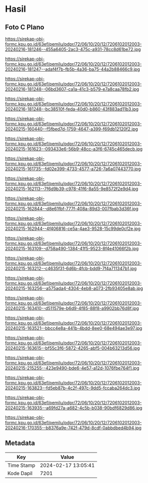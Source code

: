 # Hasil

## Foto C Plano

https://sirekap-obj-formc.kpu.go.id/63ef/pemilu/pdpr/72/06/10/20/12/7206102012003-20240216-181246--455a6405-2ac3-475c-a931-78cc8d61be72.jpg

https://sirekap-obj-formc.kpu.go.id/63ef/pemilu/pdpr/72/06/10/20/12/7206102012003-20240216-181247--adaf4f7b-fb5b-4a36-ba75-44a2b88466c9.jpg

https://sirekap-obj-formc.kpu.go.id/63ef/pemilu/pdpr/72/06/10/20/12/7206102012003-20240216-181248--06bd3607-ca1a-41c3-b579-e7a8caa78fb2.jpg

https://sirekap-obj-formc.kpu.go.id/63ef/pemilu/pdpr/72/06/10/20/12/7206102012003-20240216-181248--bc38510f-feda-40d0-b860-43f883ad11b3.jpg

https://sirekap-obj-formc.kpu.go.id/63ef/pemilu/pdpr/72/06/10/20/12/7206102012003-20240215-160440--f5fbed7d-1759-4647-a399-f69db12120f2.jpg

https://sirekap-obj-formc.kpu.go.id/63ef/pemilu/pdpr/72/06/10/20/12/7206102012003-20240215-161623--093433e6-56b9-48cc-a3f6-6745c465decb.jpg

https://sirekap-obj-formc.kpu.go.id/63ef/pemilu/pdpr/72/06/10/20/12/7206102012003-20240215-161735--fd02e399-4733-4577-a726-7a6a07443770.jpg

https://sirekap-obj-formc.kpu.go.id/63ef/pemilu/pdpr/72/06/10/20/12/7206102012003-20240215-162113--7f6d9b39-c978-41f6-8a55-9e8572f2e9d4.jpg

https://sirekap-obj-formc.kpu.go.id/63ef/pemilu/pdpr/72/06/10/20/12/7206102012003-20240215-162844--d8e61fbf-777f-408a-89d3-007fbab3d36f.jpg

https://sirekap-obj-formc.kpu.go.id/63ef/pemilu/pdpr/72/06/10/20/12/7206102012003-20240215-162944--4f406816-ce5a-4ae3-9528-15c99de0cf2e.jpg

https://sirekap-obj-formc.kpu.go.id/63ef/pemilu/pdpr/72/06/10/20/12/7206102012003-20240215-163109--d758a490-1384-41f5-9523-8f4e41066f2b.jpg

https://sirekap-obj-formc.kpu.go.id/63ef/pemilu/pdpr/72/06/10/20/12/7206102012003-20240215-163212--c4635f31-6d6b-4fcb-bdd9-7f4a711347b1.jpg

https://sirekap-obj-formc.kpu.go.id/63ef/pemilu/pdpr/72/06/10/20/12/7206102012003-20240215-163256--a575ada4-4304-4eb8-a073-2fb93405e8ab.jpg

https://sirekap-obj-formc.kpu.go.id/63ef/pemilu/pdpr/72/06/10/20/12/7206102012003-20240215-163410--d511579e-b6d9-4f85-88f8-a9902bb76d8f.jpg

https://sirekap-obj-formc.kpu.go.id/63ef/pemilu/pdpr/72/06/10/20/12/7206102012003-20240215-163521--bbcc4e8a-441b-4bdd-8ee0-68e494ae3e97.jpg

https://sirekap-obj-formc.kpu.go.id/63ef/pemilu/pdpr/72/06/10/20/12/7206102012003-20240215-163615--bf55c3f6-5872-4265-abf5-004b63213d56.jpg

https://sirekap-obj-formc.kpu.go.id/63ef/pemilu/pdpr/72/06/10/20/12/7206102012003-20240215-215255--423e9490-bde6-4e57-a12d-1076fbe764f1.jpg

https://sirekap-obj-formc.kpu.go.id/63ef/pemilu/pdpr/72/06/10/20/12/7206102012003-20240215-163823--fd5eb87b-4c2f-497c-9dd5-fccaba264dc3.jpg

https://sirekap-obj-formc.kpu.go.id/63ef/pemilu/pdpr/72/06/10/20/12/7206102012003-20240215-163935--a69fd27a-a682-4c5b-b038-90bdf6829d86.jpg

https://sirekap-obj-formc.kpu.go.id/63ef/pemilu/pdpr/72/06/10/20/12/7206102012003-20240216-170355--b8376a9e-742f-479d-8cdf-0abbdbed4b94.jpg


## Metadata

| Key        | Value               |
| ---------- | ------------------- |
| Time Stamp | 2024-02-17 13:05:41 |
| Kode Dapil | 7201                |



